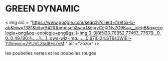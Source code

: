 # GREEN DYNAMIC
< img src = "https://www.google.com/search?client=firefox-b-ab&biw=1381&bih=942&tbm=isch&sa=1&ei=yCejXNvZG9Kaa__xlegB&q=ecologie+png&oq=ecologie+png&gs_l=img.3..0j0i5i30.76852.77467..77679...0.0..0.49.190.4......1....1..gws-wiz-img.......0i67j0i24.ST6s3WiE--Y#imgrc=ZPUVL3sd8Hr7vM:" alt ="zozor" /> 
 



les poubelles vertes et les poubelles rouges 

##
